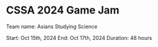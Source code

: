 # CSSA 2024 Game Jam

Team name: Asians Studying Science

Start: Oct 15th, 2024
End: Oct 17th, 2024
Duration: 48 hours
